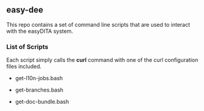 ## easy-dee

This repo contains a set of command line scripts that are used to interact with the easyDITA system.

### List of Scripts

Each script simply calls the **curl** command with one of the curl configuration files included.

- get-l10n-jobs.bash

- get-branches.bash

- get-doc-bundle.bash
